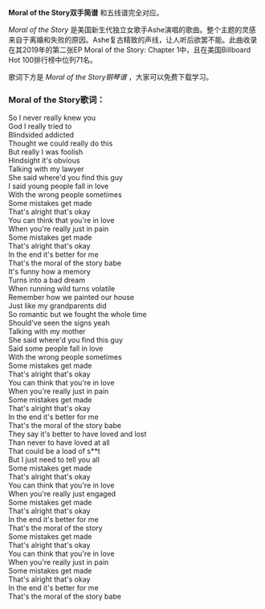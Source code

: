 

**Moral of the Story双手简谱** 和五线谱完全对应。

_Moral of the Story_
是美国新生代独立女歌手Ashe演唱的歌曲。整个主题的灵感来自于离婚和失败的原因。Ashe复古精致的声线，让人听后欲罢不能。此曲收录在其2019年的第二张EP
Moral of the Story: Chapter 1中，且在美国Billboard Hot 100排行榜中位列71名。

歌词下方是 _Moral of the Story钢琴谱_ ，大家可以免费下载学习。

### Moral of the Story歌词：

So I never really knew you  
God I really tried to  
Blindsided addicted  
Thought we could really do this  
But really I was foolish  
Hindsight it's obvious  
Talking with my lawyer  
She said where'd you find this guy  
I said young people fall in love  
With the wrong people sometimes  
Some mistakes get made  
That's alright that's okay  
You can think that you're in love  
When you're really just in pain  
Some mistakes get made  
That's alright that's okay  
In the end it's better for me  
That's the moral of the story babe  
It's funny how a memory  
Turns into a bad dream  
When running wild turns volatile  
Remember how we painted our house  
Just like my grandparents did  
So romantic but we fought the whole time  
Should've seen the signs yeah  
Talking with my mother  
She said where'd you find this guy  
Said some people fall in love  
With the wrong people sometimes  
Some mistakes get made  
That's alright that's okay  
You can think that you're in love  
When you're really just in pain  
Some mistakes get made  
That's alright that's okay  
In the end it's better for me  
That's the moral of the story babe  
They say it's better to have loved and lost  
Than never to have loved at all  
That could be a load of s**t  
But I just need to tell you all  
Some mistakes get made  
That's alright that's okay  
You can think that you're in love  
When you're really just engaged  
Some mistakes get made  
That's alright that's okay  
In the end it's better for me  
That's the moral of the story  
Some mistakes get made  
That's alright that's okay  
You can think that you're in love  
When you're really just in pain  
Some mistakes get made  
That's alright that's okay  
In the end it's better for me  
That's the moral of the story babe

